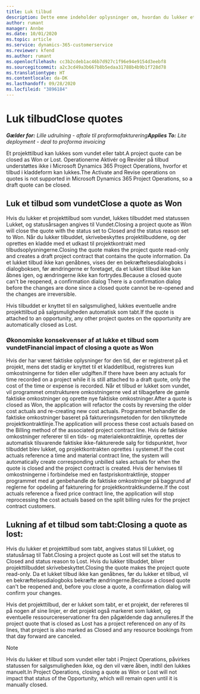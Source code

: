 ```yaml
---
title: Luk tilbud
description: Dette emne indeholder oplysninger om, hvordan du lukker et tilbud i Project Operations.
author: rumant
manager: Annbe
ms.date: 10/01/2020
ms.topic: article
ms.service: dynamics-365-customerservice
ms.reviewer: kfend
ms.author: rumant
ms.openlocfilehash: cc3b2cdeb1ac46b7d927c1f96e94e9154d3eebf8
ms.sourcegitcommit: a2c3cd49a3b667b8b5edaa31788b4b9b1f728d78
ms.translationtype: HT
ms.contentlocale: da-DK
ms.lasthandoff: 09/28/2020
ms.locfileid: "3896184"
---
```

# <a name="close-quotes"></a><span data-ttu-id="4b6aa-103">Luk tilbud</span><span class="sxs-lookup"><span data-stu-id="4b6aa-103">Close quotes</span></span> 

<span data-ttu-id="4b6aa-104">_**Gælder for:** Lille udrulning - aftale til proformafakturering_</span><span class="sxs-lookup"><span data-stu-id="4b6aa-104">_**Applies To:** Lite deployment - deal to proforma invoicing_</span></span>

<span data-ttu-id="4b6aa-105">Et projekttilbud kan lukkes som vundet eller tabt.</span><span class="sxs-lookup"><span data-stu-id="4b6aa-105">A project quote can be closed as Won or Lost.</span></span> <span data-ttu-id="4b6aa-106">Operationerne Aktivér og Revider på tilbud understøttes ikke i Microsoft Dynamics 365 Project Operations, hvorfor et tilbud i kladdeform kan lukkes.</span><span class="sxs-lookup"><span data-stu-id="4b6aa-106">The Activate and Revise operations on quotes is not supported in Microsoft Dynamics 365 Project Operations, so a draft quote can be closed.</span></span>

## <a name="close-a-quote-as-won"></a><span data-ttu-id="4b6aa-107">Luk et tilbud som vundet</span><span class="sxs-lookup"><span data-stu-id="4b6aa-107">Close a quote as Won</span></span>

<span data-ttu-id="4b6aa-108">Hvis du lukker et projekttilbud som vundet, lukkes tilbuddet med statussen Lukket, og statusårsagen angives til Vundet.</span><span class="sxs-lookup"><span data-stu-id="4b6aa-108">Closing a project quote as Won will close the quote with the status set to Closed and the status reason set to Won.</span></span> <span data-ttu-id="4b6aa-109">Når du lukker tilbuddet, skrivebeskyttes projektilbuddene, og der oprettes en kladde med et udkast til projektkontrakt med tilbudsoplysningerne.</span><span class="sxs-lookup"><span data-stu-id="4b6aa-109">Closing the quote makes the project quote read-only and creates a draft project contract that contains the quote information.</span></span> <span data-ttu-id="4b6aa-110">Da et lukket tilbud ikke kan genåbnes, vises der en bekræftelsesdialogboks i dialogboksen, før ændringerne er foretaget, da et lukket tilbud ikke kan åbnes igen, og ændringerne ikke kan fortrydes.</span><span class="sxs-lookup"><span data-stu-id="4b6aa-110">Because a closed quote can't be reopened, a confirmation dialog There is a confirmation dialog before the changes are done since a closed quote cannot be re-opened and the changes are irreversible.</span></span>

<span data-ttu-id="4b6aa-111">Hvis tilbuddet er knyttet til en salgsmulighed, lukkes eventuelle andre projekttilbud på salgsmuligheden automatisk som tabt.</span><span class="sxs-lookup"><span data-stu-id="4b6aa-111">If the quote is attached to an opportunity, any other project quotes on the opportunity are automatically closed as Lost.</span></span>

### <a name="financial-impact-of-closing-a-quote-as-won"></a><span data-ttu-id="4b6aa-112">Økonomiske konsekvenser af at lukke et tilbud som vundet</span><span class="sxs-lookup"><span data-stu-id="4b6aa-112">Financial impact of closing a quote as Won</span></span>

<span data-ttu-id="4b6aa-113">Hvis der har været faktiske oplysninger for den tid, der er registreret på et projekt, mens det stadig er knyttet til et kladdetilbud, registreres kun omkostningerne for tiden eller udgiften.</span><span class="sxs-lookup"><span data-stu-id="4b6aa-113">If there have been any actuals for time recorded on a project while it is still attached to a draft quote, only the cost of the time or expense is recorded.</span></span> <span data-ttu-id="4b6aa-114">Når et tilbud er lukket som vundet, vil programmet omstrukturere omkostningerne ved at tilbageføre de gamle faktiske omkostninger og oprette nye faktiske omkostninger.</span><span class="sxs-lookup"><span data-stu-id="4b6aa-114">After a quote is closed as Won, the application will refactor the costs by reversing the older cost actuals and re-creating new cost actuals.</span></span> <span data-ttu-id="4b6aa-115">Programmet behandler de faktiske omkostninger baseret på faktureringsmetoden for den tilknyttede projektkontraktlinje.</span><span class="sxs-lookup"><span data-stu-id="4b6aa-115">The application will process these cost actuals based on the Billing method of the associated project contract line.</span></span> <span data-ttu-id="4b6aa-116">Hvis de faktiske omkostninger refererer til en tids- og materialekontraktlinje, oprettes der automatisk tilsvarende faktiske ikke-fakturerede salg for tidspunktet, hvor tilbuddet blev lukket, og projektkontrakten oprettes i systemet.</span><span class="sxs-lookup"><span data-stu-id="4b6aa-116">If the cost actuals reference a time and material contract line, the system will automatically create corresponding unbilled sales actuals for when the quote is closed and the project contract is created.</span></span> <span data-ttu-id="4b6aa-117">Hvis der henvises til omkostningerne i forbindelse med en fastpriskontraktlinje, stopper programmet med at genbehandle de faktiske omkostninger på baggrund af reglerne for opdeling af fakturering for projektkontraktkunderne.</span><span class="sxs-lookup"><span data-stu-id="4b6aa-117">If the cost actuals reference a fixed price contract line, the application will stop reprocessing the cost actuals based on the split billing rules for the project contract customers.</span></span>

## <a name="closing-a-quote-as-lost"></a><span data-ttu-id="4b6aa-118">Lukning af et tilbud som tabt:</span><span class="sxs-lookup"><span data-stu-id="4b6aa-118">Closing a quote as lost:</span></span>

<span data-ttu-id="4b6aa-119">Hvis du lukker et projekttilbud som tabt, angives status til Lukket, og statusårsag til Tabt.</span><span class="sxs-lookup"><span data-stu-id="4b6aa-119">Closing a project quote as Lost will set the status to Closed and status reason to Lost.</span></span> <span data-ttu-id="4b6aa-120">Hvis du lukker tilbuddet, bliver projekttilbuddet skrivebeskyttet.</span><span class="sxs-lookup"><span data-stu-id="4b6aa-120">Closing the quote makes the project quote read-only.</span></span> <span data-ttu-id="4b6aa-121">Da et lukket tilbud ikke kan genåbnes, før du lukker et tilbud, vil en bekræftelsesdialogboks bekræfte ændringerne.</span><span class="sxs-lookup"><span data-stu-id="4b6aa-121">Because a closed quote can't be reopened and, before you close a quote, a confirmation dialog will confirm your changes.</span></span>

<span data-ttu-id="4b6aa-122">Hvis det projekttilbud, der er lukket som tabt, er et projekt, der refereres til på nogen af sine linjer, er det projekt også markeret som lukket, og eventuelle ressourcereservationer fra den pågældende dag annulleres.</span><span class="sxs-lookup"><span data-stu-id="4b6aa-122">If the project quote that is closed as Lost has a project referenced on any of its lines, that project is also marked as Closed and any resource bookings from that day forward are canceled.</span></span>

> [!NOTE]
> <span data-ttu-id="4b6aa-123">Hvis du lukker et tilbud som vundet eller tabt i Project Operations, påvirkes statussen for salgsmuligheden ikke, og den vil være åben, indtil den lukkes manuelt.</span><span class="sxs-lookup"><span data-stu-id="4b6aa-123">In Project Operations, closing a quote as Won or Lost will not impact that status of the Opportunity, which will remain open until it is manually closed.</span></span>
